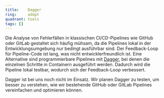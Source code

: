 ```yaml
---
title:    Dagger  
ring:     adopt  
quadrant: tools
tags: []
---
```


Die Analyse von Fehlerfällen in klassischen CI/CD-Pipelines wie GitHub oder GitLab gestaltet sich häufig mühsam, da die Pipelines lokal in der Entwicklungsumgebung nur bedingt ausführbar sind. Der Feedback-Loop für Pipeline-Code ist lang, was nicht entwicklerfreundlich ist. Eine Alternative sind programmierbare Pipelines mit [Dagger][dagger], bei denen die einzelnen Schritte in Containern ausgeführt werden. Dadurch wird die Pipeline lokal testbar, wodurch sich der Feedback-Loop verbessert.

Dagger ist bei uns noch nicht im Einsatz. Wir planen Dagger zu testen, um besser zu verstehen, wie wir bestehende GitHub oder GitLab Pipelines vereinfachen und optimieren können.

[dagger]: https://dagger.io
